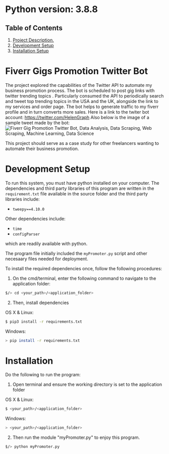 
# Python version: 3.8.8

## Table of Contents
1. [ Project Description. ](#desc)
2. [ Development Setup ](#setup)
3. [ Installation Setup ](#installation)

<a name="desc"></a>
# Fiverr Gigs Promotion Twitter Bot

The project explored the capabilities of the Twitter API to automate my business promotion process. The bot is scheduled to post gig links with twitter trending topics . Particularly consumed the API to  periodically search and tweet top trending topics in the USA and the UK, alongside the link to my services and order page. The bot helps to generate traffic to my fiverr profile and in turn converts more sales.
Here is a link to the twiter bot account: https://twitter.com/HelenGraph Also below is the image of a sample tweet made by the bot:
![Fiverr Gig Promotion Twitter Bot, Data Analysis, Data Scraping, Web Scraping, Machine Learning, Data Science](https://user-images.githubusercontent.com/58152694/179152062-be45103b-df98-4ed7-9a42-bcfdfc4789d4.png)



This project should serve as a case study for other freelancers wanting to automate their business promotion. 


<a name="setup"></a>

# Development Setup
To run this system, you must have python installed on your computer.
The dependencies and third party libraries of this program are written in the `requirement.txt` file available in the source folder and the third party libraries include:
* `tweepy==4.10.0`

Other dependencies include:
* `time`
* `configParser`

which are readily available with python.

The program file initially included the `myPromoter.py` script and other necesaary files needed for deployment.

To install the required dependencies once, follow the following procedures:

1. On the cmd/terminal, enter the following command to navigate to the application folder:
```bash
$/> cd <your_path>/<application_folder>
```


2. Then, install dependencies

OS X & Linux:
```bash
$ pip3 install -r requirements.txt
```
Windows:
```bash
> pip install -r requirements.txt
```

<a name="installation"></a>
# Installation
Do the following to run the program:

1. Open terminal and ensure the working directory is set to the application folder

OS X & Linux:

```bash
$ <your_path>/<application_folder>
```

Windows:

```bash
> <your_path>/<application_folder>
```
2. Then run the module "myPromoter.py" to enjoy this program.
```bash
$/> python myPromoter.py
```
